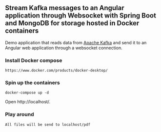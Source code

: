 ## Stream Kafka messages to an Angular application through Websocket with Spring Boot and MongoDB for storage hosted in Docker containers
Demo application that reads data from [Apache Kafka](https://kafka.apache.org/) and send it to an Angular web application through a websocket connection.

### Install Docker compose

```
https://www.docker.com/products/docker-desktop/
```

### Spin up the containers

```
docker-compose up -d
```

Open http://localhost/.

### Play around

```
All files will be send to localhost/pdf
```


